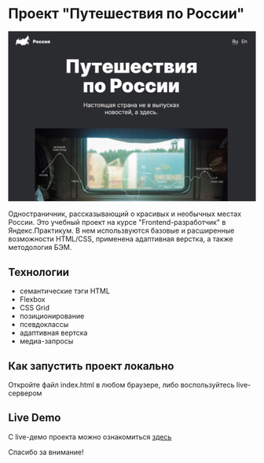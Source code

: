 # Проект "Путешествия по России"

![Скриншот сайта](https://github.com/dev0x451/russian-travel/blob/main/images/site-screenshot.jpg)

Одностраничник, рассказывающий о красивых и необычных местах России.
Это учебный проект на курсе "Frontend-разработчик" в Яндекс.Практикум.
В нем использвуются базовые и расширенные возможности HTML/CSS, применена адаптивная верстка, а также методология БЭМ.
## Технологии
* семантические тэги HTML
* Flexbox
* CSS Grid
* позиционирование
* псевдоклассы
* адаптивная вертска
* медиа-запросы

## Как запустить проект локально
Откройте файл index.html в любом браузере, либо воспользуйтесь live-сервером

## Live Demo
С live-демо проекта можно ознакомиться [здесь](https://russian-travel-bay.vercel.app/)

Спасибо за внимание!
